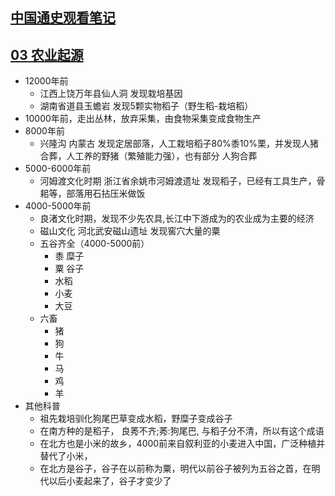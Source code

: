 ## [中国通史观看笔记](https://www.bilibili.com/video/av6547465)  

## [03 农业起源](https://www.bilibili.com/video/av6547465/?p=3)

* 12000年前      
   * 江西上饶万年县仙人洞   发现栽培基因 
   * 湖南省道县玉蟾岩      发现5颗实物稻子（野生稻-栽培稻） 
* 10000年前，走出丛林，放弃采集，由食物采集变成食物生产  
* 8000年前 
   * 兴隆沟 内蒙古 发现定居部落，人工栽培稻子80%黍10%栗，并发现人猪合葬，人工养的野猪（繁殖能力强），也有部分 人狗合葬  
* 5000-6000年前  
   * 河姆渡文化时期 浙江省余姚市河姆渡遗址  发现稻子，已经有工具生产，骨耜等，部落用石拈压米做饭  
* 4000-5000年前  
   * 良渚文化时期，发现不少先农具,长江中下游成为的农业成为主要的经济  
   * 磁山文化 河北武安磁山遗址  发现窖穴大量的粟  
   * 五谷齐全（4000-5000前）  
     * 黍 糜子
     * 粟 谷子
     * 水稻
     * 小麦
     * 大豆  
   * 六畜    
	  * 猪
	  * 狗
	  * 牛
	  * 马
	  * 鸡
	  * 羊
* 其他科普  
	* 祖先栽培驯化狗尾巴草变成水稻，野糜子变成谷子
	* 在南方种的是稻子， 良莠不齐;莠:狗尾巴, 与稻子分不清，所以有这个成语
	* 在北方也是小米的故乡，4000前来自叙利亚的小麦进入中国，广泛种植并替代了小米，
	* 在北方是谷子，谷子在以前称为粟，明代以前谷子被列为五谷之首，在明代以后小麦起来了，谷子才变少了

 